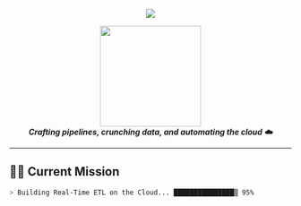 <!-- HEADER -->
<p align="center">
  <img src="https://capsule-render.vercel.app/api?type=waving&color=0:00ADB5,100:393E46&height=200&section=header&text=Sahil%20Munjuluri&fontSize=45&fontAlignY=40&desc=Cloud%20%7C%20ETL%20%7C%20Data%20Engineering%20%7C%20Python&descSize=18&fontColor=ffffff" />
</p>

<!-- HERO -->
<p align="center">
  <img src="https://i.pinimg.com/originals/3e/f2/61/3ef26167a77a4b4b62dba27b2321f4b7.gif" width="180" /><br>
  <b><i>Crafting pipelines, crunching data, and automating the cloud ☁️</i></b>
</p>

---

## 👨‍💻 Current Mission
```bash
> Building Real-Time ETL on the Cloud... ███████████████▒ 95%
